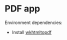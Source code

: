 # PDF app

Environment dependencies:

- Install [wkhtmltopdf](https://wkhtmltopdf.org/downloads.html)
